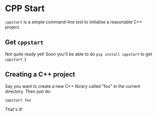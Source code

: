 # CPP Start
`cppstart` is a simple command-line tool to initialise a reasonable C++ project.

## Get `cppstart`
Not quite ready yet! Soon you'll be able to do `pip install cppstart` to get `cppstart` :)

## Creating a C++ project
Say you want to create a new C++ library called "foo" in the current directory. Then just do:
```shell
cppstart foo
```
That's it!
